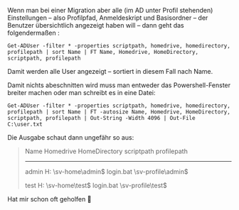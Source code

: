 Wenn man bei einer Migration aber alle (im AD unter Profil stehenden) Einstellungen – also Profilpfad, Anmeldeskript und Basisordner – der Benutzer übersichtlich angezeigt haben will – dann geht das folgendermaßen :

```console
Get-ADUser -filter * -properties scriptpath, homedrive, homedirectory, profilepath | sort Name | FT Name, Homedrive, HomeDirectory, scriptpath, profilepath
```

Damit werden alle User angezeigt – sortiert in diesem Fall nach Name.

Damit nichts abeschnitten wird muss man entweder das Powershell-Fenster breiter machen oder man schreibt es in eine Datei:

```console
Get-ADUser -filter * -properties scriptpath, homedrive, homedirectory, profilepath | sort Name | FT -autosize Name, Homedrive, HomeDirectory, scriptpath, profilepath | Out-String -Width 4096 | Out-File C:\user.txt
```

Die Ausgabe schaut dann ungefähr so aus:

> Name	Homedrive	HomeDirectory		scriptpath	profilepath
>
> ----	---------	-------------		----------	-----------
>
> admin	H:        	\\sv-home\admin$     	login.bat     	\\sv-profile\admin$
> 
> test	H:        	\\sv-home\test$     	login.bat     	\\sv-profile\test$

Hat mir schon oft geholfen 🙂
